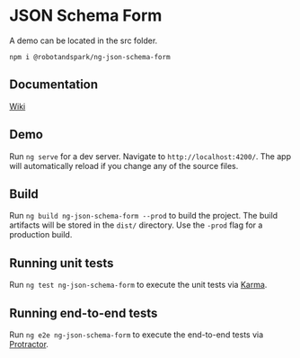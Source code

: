 # JSON Schema Form

A demo can be located in the src folder.

```
npm i @robotandspark/ng-json-schema-form
```

## Documentation

[Wiki](https://github.com/waeljammal/ng-json-schema-form/wiki)

## Demo

Run `ng serve` for a dev server. Navigate to `http://localhost:4200/`. The app will automatically reload if you change any of the source files.

## Build

Run `ng build ng-json-schema-form --prod` to build the project. The build artifacts will be stored in the `dist/` directory. Use the `-prod` flag for a production build.

## Running unit tests

Run `ng test ng-json-schema-form` to execute the unit tests via [Karma](https://karma-runner.github.io).

## Running end-to-end tests

Run `ng e2e ng-json-schema-form` to execute the end-to-end tests via [Protractor](http://www.protractortest.org/).
